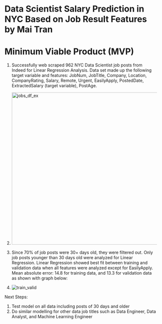 # Data Scientist Salary Prediction in NYC Based on Job Result Features by Mai Tran

# Minimum Viable Product (MVP)
1. Successfully web scraped 962 NYC Data Scientist job posts from Indeed for Linear Regression Analysis. Data set made up the following target variable and features: JobNum, JobTitle, Company, Location, CompanyRating, Salary, Remote, Urgent, EasilyApply, PostedDate, ExtractedSalary (target variable), PostAge. 
2. <img width="503" alt="jobs_df_ex" src="https://user-images.githubusercontent.com/67651332/150877112-1aa58ae9-f622-4634-98ad-d5cc5c6abaa5.PNG">

2. Since 70% of job posts were 30+ days old, they were filtered out. Only job posts younger than 30 days old were analyzed for Linear Regression. Linear Regression showed best fit between training and validation data when all features were analyzed except for EasilyApply. Mean absolute error: 14.8 for training data, and 13.3 for validation data as shown with graph below: 
3. ![train_valid](https://user-images.githubusercontent.com/67651332/150876624-c0e131c1-0950-4d32-a544-4e4b58ee6a9c.png)

Next Steps:
1. Test model on all data including posts of 30 days and older
2. Do similar modelling for other data job titles such as Data Engineer, Data Analyst, and Machine Learning Engineer

